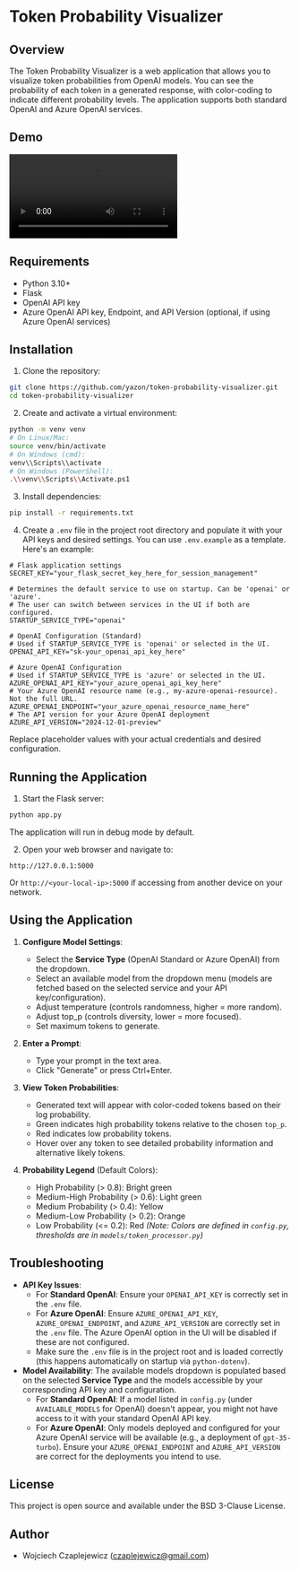# Token Probability Visualizer

## Overview

The Token Probability Visualizer is a web application that allows you to visualize token probabilities from OpenAI models. You can see the probability of each token in a generated response, with color-coding to indicate different probability levels. The application supports both standard OpenAI and Azure OpenAI services.

## Demo

![Demo Video](static/token.mp4)

## Requirements

- Python 3.10+
- Flask
- OpenAI API key
- Azure OpenAI API key, Endpoint, and API Version (optional, if using Azure OpenAI services)

## Installation

1. Clone the repository:

```bash
git clone https://github.com/yazon/token-probability-visualizer.git
cd token-probability-visualizer
```

2. Create and activate a virtual environment:

```bash
python -m venv venv
# On Linux/Mac:
source venv/bin/activate
# On Windows (cmd):
venv\\Scripts\\activate
# On Windows (PowerShell):
.\\venv\\Scripts\\Activate.ps1
```

3. Install dependencies:

```bash
pip install -r requirements.txt
```

4. Create a `.env` file in the project root directory and populate it with your API keys and desired settings. You can use `.env.example` as a template. Here's an example:

```
# Flask application settings
SECRET_KEY="your_flask_secret_key_here_for_session_management"

# Determines the default service to use on startup. Can be 'openai' or 'azure'.
# The user can switch between services in the UI if both are configured.
STARTUP_SERVICE_TYPE="openai"

# OpenAI Configuration (Standard)
# Used if STARTUP_SERVICE_TYPE is 'openai' or selected in the UI.
OPENAI_API_KEY="sk-your_openai_api_key_here"

# Azure OpenAI Configuration
# Used if STARTUP_SERVICE_TYPE is 'azure' or selected in the UI.
AZURE_OPENAI_API_KEY="your_azure_openai_api_key_here"
# Your Azure OpenAI resource name (e.g., my-azure-openai-resource). Not the full URL.
AZURE_OPENAI_ENDPOINT="your_azure_openai_resource_name_here"
# The API version for your Azure OpenAI deployment
AZURE_API_VERSION="2024-12-01-preview"
```

Replace placeholder values with your actual credentials and desired configuration.

## Running the Application

1. Start the Flask server:

```bash
python app.py
```

The application will run in debug mode by default.

2. Open your web browser and navigate to:

```
http://127.0.0.1:5000
```

Or `http://<your-local-ip>:5000` if accessing from another device on your network.

## Using the Application

1. **Configure Model Settings**:

   - Select the **Service Type** (OpenAI Standard or Azure OpenAI) from the dropdown.
   - Select an available model from the dropdown menu (models are fetched based on the selected service and your API key/configuration).
   - Adjust temperature (controls randomness, higher = more random).
   - Adjust top_p (controls diversity, lower = more focused).
   - Set maximum tokens to generate.

1. **Enter a Prompt**:

   - Type your prompt in the text area.
   - Click "Generate" or press Ctrl+Enter.

1. **View Token Probabilities**:

   - Generated text will appear with color-coded tokens based on their log probability.
   - Green indicates high probability tokens relative to the chosen `top_p`.
   - Red indicates low probability tokens.
   - Hover over any token to see detailed probability information and alternative likely tokens.

1. **Probability Legend** (Default Colors):

   - High Probability (> 0.8): Bright green
   - Medium-High Probability (> 0.6): Light green
   - Medium Probability (> 0.4): Yellow
   - Medium-Low Probability (> 0.2): Orange
   - Low Probability (\<= 0.2): Red
     *(Note: Colors are defined in `config.py`, thresholds are in `models/token_processor.py`)*

## Troubleshooting

- **API Key Issues**:
  - For **Standard OpenAI**: Ensure your `OPENAI_API_KEY` is correctly set in the `.env` file.
  - For **Azure OpenAI**: Ensure `AZURE_OPENAI_API_KEY`, `AZURE_OPENAI_ENDPOINT`, and `AZURE_API_VERSION` are correctly set in the `.env` file. The Azure OpenAI option in the UI will be disabled if these are not configured.
  - Make sure the `.env` file is in the project root and is loaded correctly (this happens automatically on startup via `python-dotenv`).
- **Model Availability**: The available models dropdown is populated based on the selected **Service Type** and the models accessible by your corresponding API key and configuration.
  - For **Standard OpenAI**: If a model listed in `config.py` (under `AVAILABLE_MODELS` for OpenAI) doesn't appear, you might not have access to it with your standard OpenAI API key.
  - For **Azure OpenAI**: Only models deployed and configured for your Azure OpenAI service will be available (e.g., a deployment of `gpt-35-turbo`). Ensure your `AZURE_OPENAI_ENDPOINT` and `AZURE_API_VERSION` are correct for the deployments you intend to use.

## License

This project is open source and available under the BSD 3-Clause License.

## Author

- Wojciech Czaplejewicz (czaplejewicz@gmail.com)
